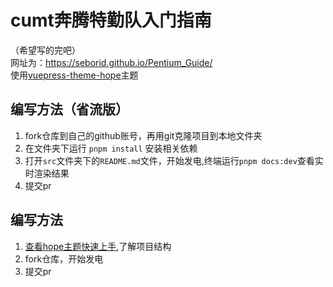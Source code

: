 # cumt奔腾特勤队入门指南
（希望写的完吧）   
网址为：https://seborid.github.io/Pentium_Guide/   
使用<a href="https://theme-hope.vuejs.press/zh/" >vuepress-theme-hope</a>主题      

## 编写方法（省流版）   
1. fork仓库到自己的github账号，再用git克隆项目到本地文件夹
2. 在文件夹下运行 `pnpm install` 安装相关依赖
3. 打开`src`文件夹下的`README.md`文件，开始发电,终端运行`pnpm docs:dev`查看实时渲染结果
4. 提交pr

## 编写方法   

1. <a href="https://theme-hope.vuejs.press/zh/get-started/">查看hope主题快速上手</a>,了解项目结构  
2. fork仓库，开始发电   
3. 提交pr   
